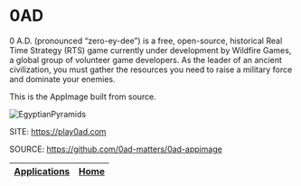 # 0AD

 0 A.D. (pronounced “zero-ey-dee”) is a free, open-source, historical Real Time Strategy (RTS) game currently under development by Wildfire Games, a global group of volunteer game developers. As the leader of an ancient civilization, you must gather the resources you need to  raise a military force and dominate your enemies.
 
 This is the AppImage built from source.
 
 ![EgyptianPyramids](https://user-images.githubusercontent.com/88724353/235563498-91c93488-3c44-49e6-a52a-d5c7022647cb.jpg)
 
 SITE: https://play0ad.com

 SOURCE: https://github.com/0ad-matters/0ad-appimage

 | [Applications](https://portable-linux-apps.github.io/apps.html) | [Home](https://portable-linux-apps.github.io)
 | --- | --- |
